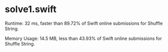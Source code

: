 # solve1.swift

Runtime: 32 ms, faster than 89.72% of Swift online submissions for Shuffle String.

Memory Usage: 14.5 MB, less than 43.93% of Swift online submissions for Shuffle String.
